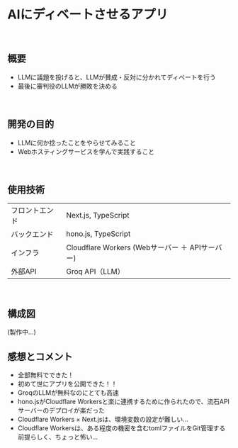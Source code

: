 # AIにディベートさせるアプリ
<br>

## 概要
- LLMに議題を投げると、LLMが賛成・反対に分かれてディベートを行う
- 最後に審判役のLLMが勝敗を決める
<br>

## 開発の目的
- LLMに何か捻ったことをやらせてみること
- Webホスティングサービスを学んで実践すること
<br>

## 使用技術
|  |  |
| ---- | ---- |
| フロントエンド | Next.js, TypeScript |
| バックエンド | hono.js, TypeScript |
| インフラ | Cloudflare Workers (Webサーバー ＋ APIサーバー) |
| 外部API | Groq API（LLM） |
<br>

## 構成図
(製作中...)
<br>

## 感想とコメント
- 全部無料でできた！
- 初めて世にアプリを公開できた！！
- GroqのLLMが無料なのにとても高速
- hono.jsがCloudflare Workersと楽に連携するために作られたので、流石APIサーバーのデプロイが楽だった
- Cloudflare Workers × Next.jsは、環境変数の設定が難しい...
- Cloudflare Workersは、ある程度の機密を含むtomlファイルをGit管理する前提らしく、ちょっと怖い...
